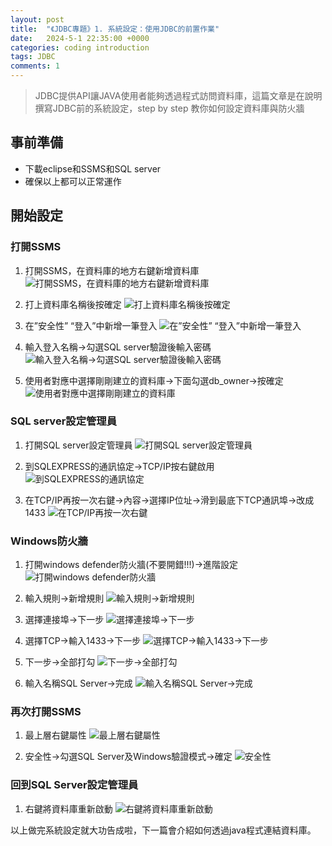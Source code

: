 ```yaml
---
layout: post
title:  "《JDBC專題》1. 系統設定：使用JDBC的前置作業"
date:   2024-5-1 22:35:00 +0000
categories: coding introduction
tags: JDBC
comments: 1
---
```

>JDBC提供API讓JAVA使用者能夠透過程式訪問資料庫，這篇文章是在說明撰寫JDBC前的系統設定，step by step 教你如何設定資料庫與防火牆

## 事前準備

* 下載eclipse和SSMS和SQL server
* 確保以上都可以正常運作

## 開始設定

### 打開SSMS

1. 打開SSMS，在資料庫的地方右鍵新增資料庫
![打開SSMS，在資料庫的地方右鍵新增資料庫](..\assets\res\2024-05-01-jdbc-setting-res\image.png)

2. 打上資料庫名稱後按確定
![打上資料庫名稱後按確定](..\assets\res\2024-05-01-jdbc-setting-res\image-1.png)

3. 在”安全性” “登入”中新增一筆登入
![在”安全性” “登入”中新增一筆登入](..\assets\res\2024-05-01-jdbc-setting-res\image-2.png)

4. 輸入登入名稱->勾選SQL server驗證後輸入密碼
![輸入登入名稱->勾選SQL server驗證後輸入密碼](..\assets\res\2024-05-01-jdbc-setting-res\image-3.png)

5. 使用者對應中選擇剛剛建立的資料庫->下面勾選db_owner->按確定
![使用者對應中選擇剛剛建立的資料庫](..\assets\res\2024-05-01-jdbc-setting-res\image-4.png)

### SQL server設定管理員

1. 打開SQL server設定管理員
![打開SQL server設定管理員](..\assets\res\2024-05-01-jdbc-setting-res\image-5.png)

2. 到SQLEXPRESS的通訊協定->TCP/IP按右鍵啟用
![到SQLEXPRESS的通訊協定](..\assets\res\2024-05-01-jdbc-setting-res\image-6.png)

3. 在TCP/IP再按一次右鍵->內容->選擇IP位址->滑到最底下TCP通訊埠->改成1433
![在TCP/IP再按一次右鍵](..\assets\res\2024-05-01-jdbc-setting-res\image-7.png)

### Windows防火牆

1. 打開windows defender防火牆(不要開錯!!!)->進階設定
![打開windows defender防火牆](..\assets\res\2024-05-01-jdbc-setting-res\image-8.png)

2. 輸入規則->新增規則
![輸入規則->新增規則](..\assets\res\2024-05-01-jdbc-setting-res\image-9.png)

3. 選擇連接埠->下一步
![選擇連接埠->下一步](..\assets\res\2024-05-01-jdbc-setting-res\image-10.png)

4. 選擇TCP->輸入1433->下一步
![選擇TCP->輸入1433->下一步](..\assets\res\2024-05-01-jdbc-setting-res\image-11.png)

5. 下一步->全部打勾
![下一步->全部打勾](..\assets\res\2024-05-01-jdbc-setting-res\image-12.png)

6. 輸入名稱SQL Server->完成
![輸入名稱SQL Server->完成](..\assets\res\2024-05-01-jdbc-setting-res\image-13.png)

### 再次打開SSMS

1. 最上層右鍵屬性
![最上層右鍵屬性](..\assets\res\2024-05-01-jdbc-setting-res\image-14.png)

2. 安全性->勾選SQL Server及Windows驗證模式->確定
![安全性](..\assets\res\2024-05-01-jdbc-setting-res\image-15.png)

### 回到SQL Server設定管理員

1. 右鍵將資料庫重新啟動
![右鍵將資料庫重新啟動](..\assets\res\2024-05-01-jdbc-setting-res\image-16.png)

以上做完系統設定就大功告成啦，下一篇會介紹如何透過java程式連結資料庫。
